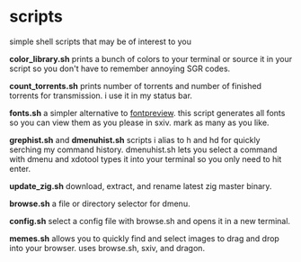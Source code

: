 # scripts

simple shell scripts that may be of interest to you

**color_library.sh** prints a bunch of colors to your terminal or source it in your script so you don't have to remember annoying SGR codes.

**count_torrents.sh** prints number of torrents and number of finished torrents for transmission. i use it in my status bar.

**fonts.sh** a simpler alternative to [fontpreview](https://github.com/sdushantha/fontpreview). this script generates all fonts so you can view them as you please in sxiv. mark as many as you like.

**grephist.sh** and **dmenuhist.sh** scripts i alias to h and hd for quickly serching my command history. dmenuhist.sh lets you select a command with dmenu and xdotool types it into your terminal so you only need to hit enter.

**update_zig.sh** download, extract, and rename latest zig master binary.

**browse.sh** a file or directory selector for dmenu.

**config.sh** select a config file with browse.sh and opens it in a new terminal.

**memes.sh** allows you to quickly find and select images to drag and drop into your browser. uses browse.sh, sxiv, and dragon.
